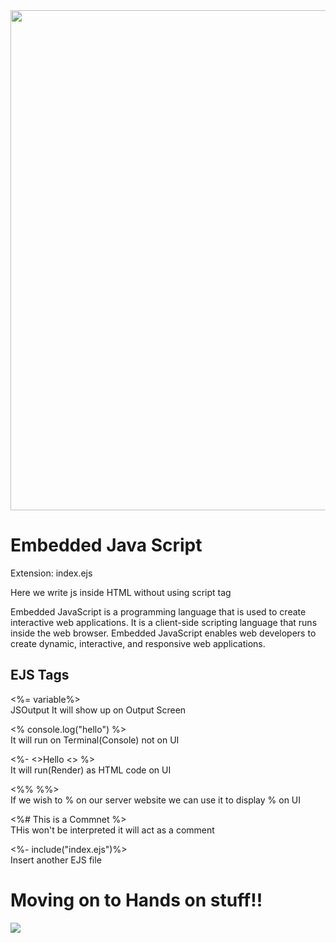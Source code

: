 <img src="https://cdn.hashnode.com/res/hashnode/image/upload/v1669904581074/eiOU4pInF.png?w=1600&h=840&fit=crop&crop=entropy&auto=compress,format&format=webp" width ="800px">
<h1>Embedded Java Script</h1>

<p>Extension: index.ejs</p>
<p>Here we write js inside HTML without using script tag </p>
<p>Embedded JavaScript is a programming language that is used to create interactive web applications. It is a client-side scripting language that runs inside the web browser. Embedded JavaScript enables web developers to create dynamic, interactive, and responsive web applications.</p>
<h2>EJS Tags</h2>
<p><%= variable%>  <br>                                                                JSOutput It will show up on Output Screen</p>
<p><% console.log("hello") %>     <br>                                                 It will run on Terminal(Console) not on UI     </p>
<p><%- <>Hello <>   %>           <br>                                                It will run(Render) as HTML code on UI</p>
<p><%% %%>                       <br>                                                    If we wish to % on our server website we can use it to display % on UI</p>
<p> <%# This is a Commnet %>          <br>                                                THis won't be interpreted it will act as a comment                </p>
<p><%- include("index.ejs")%>            <br>                                            Insert another EJS file</p>


<h1>Moving on to Hands on stuff!!</h1>
<img src="https://static.wikia.nocookie.net/dragonball/images/b/ba/Goku_anime_profile.png/revision/latest?cb=20220825041430">
